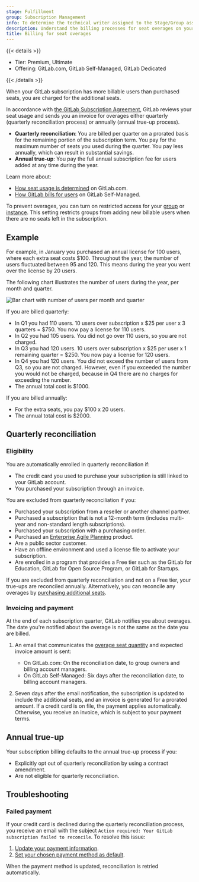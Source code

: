 ```yaml
---
stage: Fulfillment
group: Subscription Management
info: To determine the technical writer assigned to the Stage/Group associated with this page, see https://handbook.gitlab.com/handbook/product/ux/technical-writing/#assignments
description: Understand the billing processes for seat overages on your GitLab subscription.
title: Billing for seat overages
---
```


{{< details >}}

- Tier: Premium, Ultimate
- Offering: GitLab.com, GitLab Self-Managed, GitLab Dedicated

{{< /details >}}

When your GitLab subscription has more billable users than purchased seats, you are charged for the additional seats.

In accordance with [the GitLab Subscription Agreement](https://about.gitlab.com/terms/),
GitLab reviews your seat usage and sends you an invoice for overages
either quarterly (quarterly reconciliation process) or annually (annual true-up process).

- **Quarterly reconciliation**: You are billed per quarter on a prorated basis for the remaining portion of the subscription term.
You pay for the maximum number of seats you used during the quarter.
You pay less annually, which can result in substantial savings.
- **Annual true-up**: You pay the full annual subscription fee for users added at any time during the year.

Learn more about:

- [How seat usage is determined](manage_users_and_seats.md#gitlabcom-billing-and-usage) on GitLab.com.
- [How GitLab bills for users](manage_users_and_seats.md#self-managed-billing-and-usage) on GitLab Self-Managed.

To prevent overages, you can turn on restricted access for your [group](../user/group/manage.md#turn-on-restricted-access)
or [instance](../administration/settings/sign_up_restrictions.md#turn-on-restricted-access).
This setting restricts groups from adding new billable users when there are no seats left in the subscription.

## Example

For example, in January you purchased an annual license for 100 users, where each extra seat costs $100.
Throughout the year, the number of users fluctuated between 95 and 120.
This means during the year you went over the license by 20 users.

The following chart illustrates the number of users during the year, per month and quarter.

![Bar chart with number of users per month and quarter](img/quarterly_reconciliation_v14_7.png)

If you are billed quarterly:

- In Q1 you had 110 users. 10 users over subscription x $25 per user x 3 quarters = $750.
  You now pay a license for 110 users.
- In Q2 you had 105 users. You did not go over 110 users, so you are not charged.
- In Q3 you had 120 users. 10 users over subscription x $25 per user x 1 remaining quarter = $250.
  You now pay a license for 120 users.
- In Q4 you had 120 users. You did not exceed the number of users from Q3, so you are not charged.
  However, even if you exceeded the number you would not be charged, because in Q4 there are no charges for exceeding the number.
- The annual total cost is $1000.

If you are billed annually:

- For the extra seats, you pay $100 x 20 users.
- The annual total cost is $2000.

## Quarterly reconciliation

### Eligibility

You are automatically enrolled in quarterly reconciliation if:

- The credit card you used to purchase your subscription is still linked to your GitLab account.
- You purchased your subscription through an invoice.

You are excluded from quarterly reconciliation if you:

- Purchased your subscription from a reseller or another channel partner.
- Purchased a subscription that is not a 12-month term (includes multi-year and non-standard length subscriptions).
- Purchased your subscription with a purchasing order.
- Purchased an [Enterprise Agile Planning](manage_subscription.md#enterprise-agile-planning) product.
- Are a public sector customer.
- Have an offline environment and used a license file to activate your subscription.
- Are enrolled in a program that provides a Free tier such as the GitLab for Education,
GitLab for Open Source Program, or GitLab for Startups.

If you are excluded from quarterly reconciliation and not on a Free tier, your true-ups are reconciled annually.
Alternatively, you can reconcile any overages by [purchasing additional seats](manage_users_and_seats.md#buy-more-seats).

### Invoicing and payment

At the end of each subscription quarter, GitLab notifies you about overages.
The date you're notified about the overage is not the same as the date you are billed.

1. An email that communicates the [overage seat quantity](manage_users_and_seats.md#seats-owed)
   and expected invoice amount is sent:

   - On GitLab.com: On the reconciliation date, to group owners and billing account managers.
   - On GitLab Self-Managed: Six days after the reconciliation date, to billing account managers.

1. Seven days after the email notification, the subscription is updated to include the additional seats,
   and an invoice is generated for a prorated amount.
   If a credit card is on file, the payment applies automatically.
   Otherwise, you receive an invoice, which is subject to your payment terms.

## Annual true-up

Your subscription billing defaults to the annual true-up process if you:

- Explicitly opt out of quarterly reconciliation by using a contract amendment.
- Are not eligible for quarterly reconciliation.

## Troubleshooting

### Failed payment

If your credit card is declined during the quarterly reconciliation process, you receive an email with the subject `Action required: Your GitLab subscription failed to reconcile`. To resolve this issue:

1. [Update your payment information](billing_account.md#change-your-payment-method).
1. [Set your chosen payment method as default](billing_account.md#set-a-default-payment-method).

When the payment method is updated, reconciliation is retried automatically.

